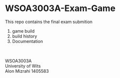 # WSOA3003A-Exam-Game
This repo contains the final exam submition<br/>
1) game build
2) build history
3) Documentation
<br/>
<br/>
WSOA3003A <br/>
University of Wits <br/>
Alon Mizrahi 1405583
